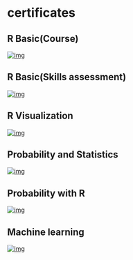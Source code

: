 # certificates
## R Basic(Course)
[![img](https://i.imgur.com/EF57utU.png)](https://courses.edx.org/certificates/4d82e18889dc4455bbdd59424e9479b4)
## R Basic(Skills assessment)
[![img](https://imgur.com/V75MM2J.png)](https://www.hackerrank.com/certificates/f713ef309b5b)
## R Visualization
[![img](https://i.imgur.com/MD9z56S.png)](https://courses.edx.org/certificates/8f7c3e9dc42e418ca14d24b6fa83efa8)
## Probability and Statistics
[![img](https://i.imgur.com/V7jojpV.png)](https://courses.edx.org/certificates/e4590f2bf0b0440daa742ed26f9a3e6d)
## Probability with R
[![img](https://i.imgur.com/N4pjMkL.png)](https://courses.edx.org/certificates/0e1e9de1b26d45d3a0d366304deb1ee8)
## Machine learning
[![img](https://i.imgur.com/Fx2sBeR.png)](https://www.coursera.org/account/accomplishments/certificate/N4FBTPPPV2W9)
